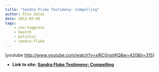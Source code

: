 ```yaml
---
title: "Sandra Fluke Testimony: Compelling"
author: Pito Salas
date: 2012-03-05
tags:
    - con-taggress
    - health
    - politics
    - sandra-fluke
---
```




[youtube http://www.youtube.com/watch?v=xlRC0nsjtKQ&w=420&h=315]


* **Link to site:** **[Sandra Fluke Testimony: Compelling](None)**
